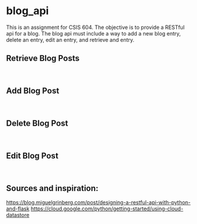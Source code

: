 # blog_api

This is an assignment for CSIS 604. The objective is to provide a RESTful api for a blog. The blog api must include a way to add a new blog entry, delete an entry, edit an entry, and retrieve and entry.

## Retrieve Blog Posts
<pre>

</pre>

## Add Blog Post
<pre>

</pre>

## Delete Blog Post
<pre>

</pre>

## Edit Blog Post
<pre>

</pre>

## Sources and inspiration:
https://blog.miguelgrinberg.com/post/designing-a-restful-api-with-python-and-flask
https://cloud.google.com/python/getting-started/using-cloud-datastore